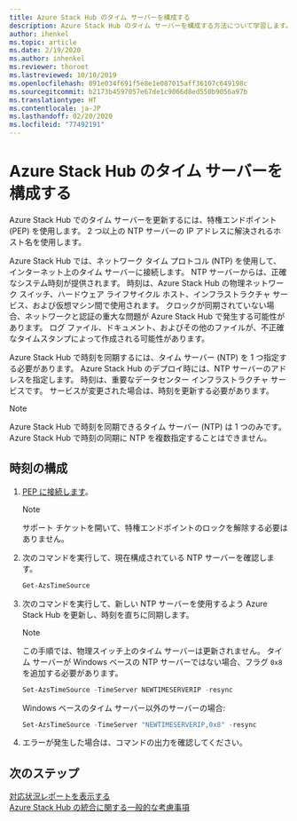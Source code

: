 ```yaml
---
title: Azure Stack Hub のタイム サーバーを構成する
description: Azure Stack Hub のタイム サーバーを構成する方法について学習します。
author: ihenkel
ms.topic: article
ms.date: 2/19/2020
ms.author: inhenkel
ms.reviewer: thoroet
ms.lastreviewed: 10/10/2019
ms.openlocfilehash: 891e034f691f5e8e1e087015aff36107c649198c
ms.sourcegitcommit: b2173b4597057e67de1c9066d8ed550b9056a97b
ms.translationtype: HT
ms.contentlocale: ja-JP
ms.lasthandoff: 02/20/2020
ms.locfileid: "77492191"
---
```

# <a name="configure-the-time-server-for-azure-stack-hub"></a>Azure Stack Hub のタイム サーバーを構成する

Azure Stack Hub でのタイム サーバーを更新するには、特権エンドポイント (PEP) を使用します。 2 つ以上の NTP サーバーの IP アドレスに解決されるホスト名を使用します。

Azure Stack Hub では、ネットワーク タイム プロトコル (NTP) を使用して、インターネット上のタイム サーバーに接続します。 NTP サーバーからは、正確なシステム時刻が提供されます。 時刻は、Azure Stack Hub の物理ネットワーク スイッチ、ハードウェア ライフサイクル ホスト、インフラストラクチャ サービス、および仮想マシン間で使用されます。 クロックが同期されていない場合、ネットワークと認証の重大な問題が Azure Stack Hub で発生する可能性があります。 ログ ファイル、ドキュメント、およびその他のファイルが、不正確なタイムスタンプによって作成される可能性があります。

Azure Stack Hub で時刻を同期するには、タイム サーバー (NTP) を 1 つ指定する必要があります。 Azure Stack Hub のデプロイ時には、NTP サーバーのアドレスを指定します。 時刻は、重要なデータセンター インフラストラクチャ サービスです。 サービスが変更された場合は、時刻を更新する必要があります。

> [!NOTE]
> Azure Stack Hub で時刻を同期できるタイム サーバー (NTP) は 1 つのみです。 Azure Stack Hub で時刻の同期に NTP を複数指定することはできません。

## <a name="configure-time"></a>時刻の構成

1. [PEP に接続します](azure-stack-privileged-endpoint.md)。 
    > [!Note]  
    > サポート チケットを開いて、特権エンドポイントのロックを解除する必要はありません。

2. 次のコマンドを実行して、現在構成されている NTP サーバーを確認します。

    ```PowerShell
    Get-AzsTimeSource
    ```

3. 次のコマンドを実行して、新しい NTP サーバーを使用するよう Azure Stack Hub を更新し、時刻を直ちに同期します。

    > [!Note]  
    > この手順では、物理スイッチ上のタイム サーバーは更新されません。 タイム サーバーが Windows ベースの NTP サーバーではない場合、フラグ `0x8` を追加する必要があります。

    ```PowerShell
    Set-AzsTimeSource -TimeServer NEWTIMESERVERIP -resync
    ```

    Windows ベースのタイム サーバー以外のサーバーの場合:

    ```PowerShell
    Set-AzsTimeSource -TimeServer "NEWTIMESERVERIP,0x8" -resync
    ```

4. エラーが発生した場合は、コマンドの出力を確認してください。


## <a name="next-steps"></a>次のステップ

[対応状況レポートを表示する](azure-stack-validation-report.md)  
[Azure Stack Hub の統合に関する一般的な考慮事項](azure-stack-datacenter-integration.md)  
